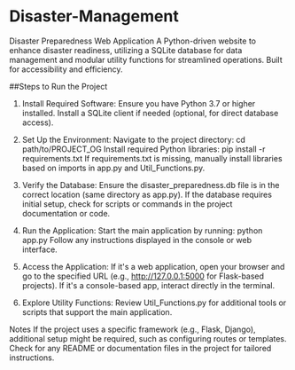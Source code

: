 # Disaster-Management
Disaster Preparedness Web Application A Python-driven website to enhance disaster readiness, utilizing a SQLite database for data management and modular utility functions for streamlined operations. Built for accessibility and efficiency.


##Steps to Run the Project
1. Install Required Software:
Ensure you have Python 3.7 or higher installed.
Install a SQLite client if needed (optional, for direct database access).
  
2. Set Up the Environment:
Navigate to the project directory:
  cd path/to/PROJECT_OG
Install required Python libraries:
  pip install -r requirements.txt
If requirements.txt is missing, manually install libraries based on imports in app.py and Util_Functions.py.

3. Verify the Database:
Ensure the disaster_preparedness.db file is in the correct location (same directory as app.py).
If the database requires initial setup, check for scripts or commands in the project documentation or code.

4. Run the Application:
Start the main application by running:
  python app.py
Follow any instructions displayed in the console or web interface.

5. Access the Application:
If it's a web application, open your browser and go to the specified URL (e.g., http://127.0.0.1:5000 for Flask-based projects).
If it's a console-based app, interact directly in the terminal.

6. Explore Utility Functions:
Review Util_Functions.py for additional tools or scripts that support the main application.


Notes
If the project uses a specific framework (e.g., Flask, Django), additional setup might be required, such as configuring routes or templates.
Check for any README or documentation files in the project for tailored instructions.

